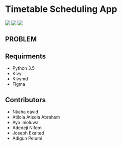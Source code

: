 # Timetable Scheduling App
![](https://github.com/CogniCraft7/Timetable-Scheduling-App/blob/main/Welcome.png) ![](https://github.com/CogniCraft7/Timetable-Scheduling-App/blob/main/Material.png)
![](https://github.com/CogniCraft7/Timetable-Scheduling-App/blob/main/Task_stuff.png)
## PROBLEM



## Requirments 
* Python 3.5
* Kivy 
* Kivymd
* Figma
  
## Contributors
* Nkaha david
* Atilola Atisola Abraham
* Ayo Inioluwa
* Adedeji Nifemi
* Joseph Exalted
* Adigun Pelumi
  
